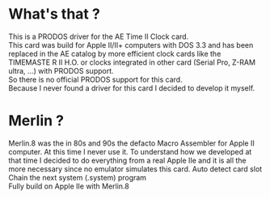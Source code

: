 # What's that ?
This is a PRODOS driver for the AE Time II Clock card.  
This card was build for Apple II/II+ computers with DOS 3.3 and has been replaced in the AE catalog by more efficient clock cards like the TIMEMASTE R II H.O. or clocks integrated in other card (Serial Pro, Z-RAM ultra, ...) with PRODOS support.  
So there is no official PRODOS support for this card.  
Because I never found a driver for this card I decided to develop it myself.  
# Merlin ?
Merlin.8 was the in 80s and 90s the defacto Macro Assembler for Apple II computer. At this time I never use it. To understand how we developed at that time I decided to do everything from a real Apple IIe and it is all the more necessary since no emulator simulates this card. 
Auto detect card slot  
Chain the next system (.system) program  
Fully build on Apple IIe with Merlin.8  
